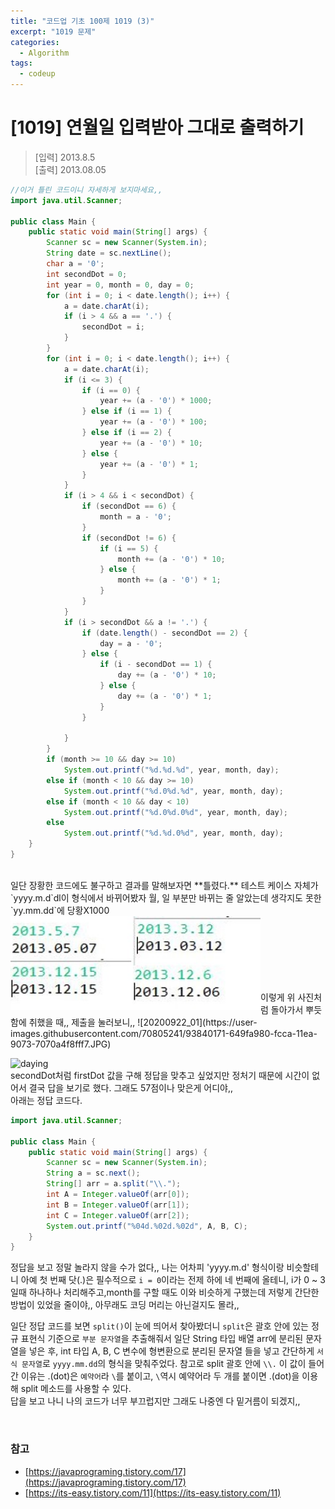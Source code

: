 ```yaml
---
title: "코드업 기초 100제 1019 (3)"
excerpt: "1019 문제"
categories: 
  - Algorithm
tags: 
  - codeup
---
```

# [1019] 연월일 입력받아 그대로 출력하기
> [입력] 2013.8.5<br/>
  [출력] 2013.08.05

``` java
//이거 틀린 코드이니 자세하게 보지마세요,,
import java.util.Scanner;

public class Main {
    public static void main(String[] args) {
        Scanner sc = new Scanner(System.in);
		String date = sc.nextLine();
		char a = '0';
		int secondDot = 0;
		int year = 0, month = 0, day = 0;
		for (int i = 0; i < date.length(); i++) {
			a = date.charAt(i);
			if (i > 4 && a == '.') {
				secondDot = i;
			}
		}
		for (int i = 0; i < date.length(); i++) {
			a = date.charAt(i);
			if (i <= 3) {
				if (i == 0) {
					year += (a - '0') * 1000;
				} else if (i == 1) {
					year += (a - '0') * 100;
				} else if (i == 2) {
					year += (a - '0') * 10;
				} else {
					year += (a - '0') * 1;
				}
			}
			if (i > 4 && i < secondDot) {
				if (secondDot == 6) {
					month = a - '0';
				}
				if (secondDot != 6) {
					if (i == 5) {
						month += (a - '0') * 10;
					} else {
						month += (a - '0') * 1;
					}
				}
			}
			if (i > secondDot && a != '.') {
				if (date.length() - secondDot == 2) {
					day = a - '0';
				} else {
					if (i - secondDot == 1) {
						day += (a - '0') * 10;
					} else {
						day += (a - '0') * 1;
					}
				}

			}
		}
		if (month >= 10 && day >= 10)
			System.out.printf("%d.%d.%d", year, month, day);
		else if (month < 10 && day >= 10)
			System.out.printf("%d.0%d.%d", year, month, day);
		else if (month < 10 && day < 10)
			System.out.printf("%d.0%d.0%d", year, month, day);
		else
			System.out.printf("%d.%d.0%d", year, month, day);
    }
}
```
<br/>
일단 장황한 코드에도 불구하고 결과를 말해보자면 **틀렸다.** 테스트 케이스 자체가 `yyyy.m.d`dl이 형식에서 바뀌어봤자 월, 일 부분만 바뀌는 줄 알았는데 생각지도 못한 `yy.mm.dd`에 당황X1000 <br/>
<img src="/assets/img/codeup/20200922_02.jpg" style="float:left" width="400" height="150" /> <br/><br/>
<br/><br/><br/><br/><br/>
이렇게 위 사진처럼 돌아가서 뿌듯함에 취했을 때,, 제출을 눌러보니,,
![20200922_01](https://user-images.githubusercontent.com/70805241/93840171-649fa980-fcca-11ea-9073-7070a4f8fff7.JPG)
<br/>

![daying](https://user-images.githubusercontent.com/70805241/93847639-6f663880-fce2-11ea-99a9-58daa10b3f45.JPG)
<br/>
secondDot처럼 firstDot 값을 구해 정답을 맞추고 싶었지만 정처기 때문에 시간이 없어서 결국 답을 보기로 했다. 그래도 57점이나 맞은게 어디야,,<br/>
아래는 정답 코드다.
```java
import java.util.Scanner;
 
public class Main {
    public static void main(String[] args) {
        Scanner sc = new Scanner(System.in);
        String a = sc.next();
        String[] arr = a.split("\\.");
        int A = Integer.valueOf(arr[0]);
        int B = Integer.valueOf(arr[1]);
        int C = Integer.valueOf(arr[2]);
        System.out.printf("%04d.%02d.%02d", A, B, C);
    }
}
```
정답을 보고 정말 놀라지 않을 수가 없다,, 나는 어차피 'yyyy.m.d' 형식이랑 비슷할테니 아예 첫 번째 닷(.)은 필수적으로 `i = 0`이라는 전제 하에 네 번째에 올테니, i가 0 ~ 3일때 하나하나 처리해주고,month를 구할 때도 이와 비슷하게 구했는데 저렇게 간단한 방법이 있었을 줄이야,, 아무래도 코딩 머리는 아닌걸지도 몰라,, <br/>

일단 정답 코드를 보면 `split()`이 눈에 띄어서 찾아봤더니 `split`은 괄호 안에 있는 정규 표현식 기준으로 `부분 문자열`을 추출해줘서 일단 String 타입 배열 arr에 분리된 문자열을 넣은 후, int 타입 A, B, C 변수에 형변환으로 분리된 문자열 들을 넣고 간단하게 `서식 문자열`로 `yyyy.mm.dd`의 형식을 맞춰주었다. 참고로 split 괄호 안에 `\\.` 이 값이 들어간 이유는 .(dot)은 `예약어`라 `\`를 붙이고, `\`역시 예약어라 두 개를 붙이면 .(dot)을 이용해 split 메소드를 사용할 수 있다.
<br/>
답을 보고 나니 나의 코드가 너무 부끄럽지만 그래도 나중엔 다 밑거름이 되겠지,,

<br/>

### 참고
- [https://javaprograming.tistory.com/17](https://javaprograming.tistory.com/17)
- [https://its-easy.tistory.com/11](https://its-easy.tistory.com/11)